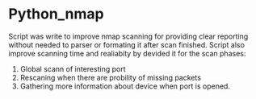 # Python_nmap
Script was write to improve nmap scanning for providing clear reporting without needed to parser or formating  it after scan finished.
Script also improve scanning time and realiabity by devided it for the scan phases:
1. Global scann of interesting port
2. Rescaning when there are probility of missing packets 
3. Gathering more information about device when port is opened. 
